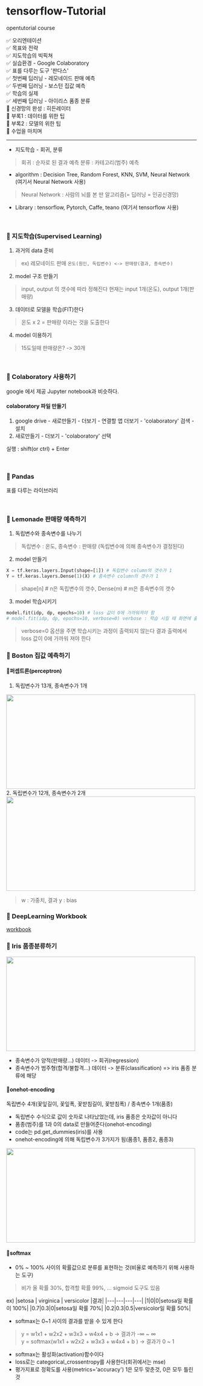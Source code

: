 # tensorflow-Tutorial
opentutorial course  <br>

:white_check_mark: 오리엔테이션 <br>
:white_check_mark: 목표와 전략 <br>
:white_check_mark: 지도학습의 빅픽쳐 <br>
:white_check_mark: 실습환경 - Google Colaboratory <br>
:white_check_mark: 표를 다루는 도구 '판다스' <br>
:white_check_mark: 첫번째 딥러닝 - 레모네이드 판매 예측 <br>
:white_check_mark: 두번째 딥러닝 - 보스턴 집값 예측 <br>
:white_check_mark: 학습의 실제 <br>
:white_check_mark: 세번째 딥러닝 - 아이리스 품종 분류 <br>
:black_square_button: 신경망의 완성 : 히든레이터 <br>
:black_square_button: 부록1 : 데이터를 위한 팁 <br>
:black_square_button: 부록2 : 모델의 위한 팁 <br>
:black_square_button: 수업을 마치며 <br>

---

* 지도학습 - 회귀, 분류
> 회귀 : 순자로 된 결과 예측
> 분류 : 카테고리(범주) 예측

* algorithm : Decision Tree, Random Forest, KNN, SVM, Neural Network (여기서 Neural Network 사용)
> Neural Network : 사람의 뇌를 본 딴 알고리즘(= 딥러닝 = 인공신경망)
* Library : tensorflow, Pytorch, Caffe, teano (여기서 tensorflow 사용)

<br>

### :closed_book: 지도학습(Supervised Learning)
1. 과거의 data 준비
> ex) 레모네이드 판매
> ``` 온도(원인, 독립변수) <-> 판매량(결과, 종속변수) ```
2. model 구조 만들기
> input, output 의 갯수에 따라 정해진다
> 현재는 input 1개(온도), output 1개(판매량)
3. 데이터로 모델을 학습(FIT)한다
> 온도 x 2 = 판매량 이라는 것을 도출한다
4. model 이용하기
> 15도일때 판매량은? -> 30개

<br>

### :closed_book: Colaboratory 사용하기
google 에서 제공
Jupyter notebook과 비슷하다.

#### colaboratory 파일 만들기
1. google drive - 새로만들기 - 더보기 - 연결할 앱 더보기 - 'colaboratory' 검색 - 설치 <br>
2. 새로만들기 - 더보기 - 'colaboratory' 선택 

실행 : shift(or ctrl) + Enter

<br>

### :closed_book: Pandas
표를 다루는 라이브러리

<br>

### :closed_book: Lemonade 판매량 예측하기
1. 독립변수와 종속변수를 나누기 <br>
> 독립변수 : 온도, 종속변수 : 판매량 (독립변수에 의해 종속변수가 결정된다)

2. model 만들기
``` python
X = tf.keras.layers.Input(shape=[1]) # 독립변수 column의 갯수가 1
Y = tf.keras.layers.Dense(1)(X) # 종속변수 column의 갯수가 1
```
> shape[n] # n은 독립변수의 갯수, Dense(m) # m은 종속변수의 갯수 <br>

3. model 학습시키기
``` python
model.fit(idp, dp, epochs=10) # loss 값이 0에 가까워져야 함
# model.fit(idp, dp, epochs=10, verbose=0) verbose : 학습 시킬 때 화면에 출력하지 않도록
```
> verbose=0 옵션을 주면 학습시키는 과정이 출력되지 않는다
> 결과 출력에서 loss 값이 0에 가까워 져야 한다


### :closed_book: Boston 집값 예측하기
#### 📖퍼셉트론(perceptron)
1. 독립변수가 13개, 종속변수가 1개
<img src="https://user-images.githubusercontent.com/53362054/98071143-13c4c880-1ea6-11eb-82e1-f947f2682ae2.png" width=500 height=250>
2. 독립변수가 12개, 종속변수가 2개
<img src="https://user-images.githubusercontent.com/53362054/98071192-3d7def80-1ea6-11eb-94e1-a2c86df1303d.png" width=500 height=250>

> w : 가중치, 결과 y : bias

### :closed_book: DeepLearning Workbook
<a href="https://docs.google.com/spreadsheets/d/1hoXQEFUGL74Kg4tui7vXqF1zMujdFNAREl55cDNgCME/edit?usp=sharing"> workbook </a>

### :closed_book: Iris 품종분류하기
<img src="https://user-images.githubusercontent.com/53362054/98074468-d5330c00-1ead-11eb-819b-12fde2c762e4.png" width=500 height=250>

<br>

* 종속변수가 양적(판매량...) 데이터 -> 회귀(regression) 
* 종속변수가 범주형(합격/불합격...) 데이터 -> 분류(classification) => iris 품종 분류에 해당

#### 📖onehot-encoding
독립변수 4개(꽃잎길이, 꽃잎폭, 꽃받침길이, 꽃받침폭) / 종속변수 1개(품종) 
* 독립변수 수식으로 값이 숫자로 나타났었는데, iris 품종은 숫자값이 아니다
* 품종(범주)를 1과 0의 data로 만들어준다(onehot-encoding)
* code는 pd.get_dummies(iris)를 사용
* onehot-encoding에 의해 독립변수가 3가지가 됨(품종1, 품종2, 품종3)
<img src="https://user-images.githubusercontent.com/53362054/98074943-b84b0880-1eae-11eb-876d-ea1a5fdf0264.png" width=500 height=250>

#### 📖softmax
* 0% ~ 100% 사이의 확률값으로 분류를 표현하는 것(비율로 예측하기 위해 사용하는 도구)
> 비가 올 확률 30%, 합격할 확률 99%, ...
> sigmoid 도구도 있음

ex) 
|setosa | virginica | versicolor |결과|
|---|---|---|---|
|1|0|0|setosa일 확률이 100%|
|0.7|0.3|0|setosa일 확률 70%|
|0.2|0.3|0.5|versicolor일 확률 50%|

* softmax는 0~1 사이의 결과를 받을 수 있게 한다
> y = w1x1 + w2x2 + w3x3 + w4x4 + b -> 결과가 -∞ ~ ∞ <br>
> y = softmax(w1x1 + w2x2 + w3x3 + w4x4 + b ) -> 결과가 0 ~ 1
* softmax는 활성화(activation)함수이다
* loss로는 categorical_crossentropy를 사용한다(회귀에서는 mse)
* 평가지표로 정확도를 사용(metrics='accuracy') 1은 모두 맞춘것, 0은 모두 틀린것

